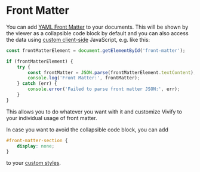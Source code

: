 # Front Matter

You can add [YAML Front Matter](https://jekyllrb.com/docs/front-matter/) to
your documents. This will be shown by the viewer as a collapsible code block by
default and you can also access the data using [custom
client-side](./customization.md) JavaScript, e.g. like this:

```js
const frontMatterElement = document.getElementById('front-matter');

if (frontMatterElement) {
    try {
        const frontMatter = JSON.parse(frontMatterElement.textContent);
        console.log('Front Matter:', frontMatter);
    } catch (err) {
        console.error('Failed to parse front matter JSON:', err);
    }
}
```

This allows you to do whatever you want with it and customize Vivify to your
individual usage of front matter.

In case you want to avoid the collapsible code block, you can add

```css
#front-matter-section {
    display: none;
}
```

to your [custom styles](./customization.md).
